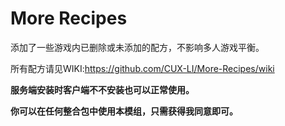 # More Recipes
添加了一些游戏内已删除或未添加的配方，不影响多人游戏平衡。

所有配方请见WIKI:https://github.com/CUX-LI/More-Recipes/wiki

**服务端安装时客户端不不安装也可以正常使用。**

**你可以在任何整合包中使用本模组，只需获得我同意即可。**
